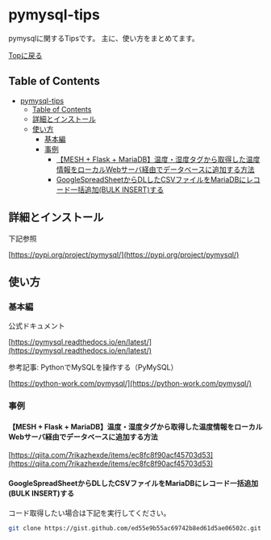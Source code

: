 # pymysql-tips

pymysqlに関するTipsです。
主に、使い方をまとめてます。

[Topに戻る](../../index.md)

## Table of Contents

- [pymysql-tips](#pymysql-tips)
  - [Table of Contents](#table-of-contents)
  - [詳細とインストール](#%E8%A9%B3%E7%B4%B0%E3%81%A8%E3%82%A4%E3%83%B3%E3%82%B9%E3%83%88%E3%83%BC%E3%83%AB)
  - [使い方](#%E4%BD%BF%E3%81%84%E6%96%B9)
    - [基本編](#%E5%9F%BA%E6%9C%AC%E7%B7%A8)
    - [事例](#%E4%BA%8B%E4%BE%8B)
      - [【MESH + Flask + MariaDB】温度・湿度タグから取得した温度情報をローカルWebサーバ経由でデータベースに追加する方法](#mesh--flask--mariadb%E6%B8%A9%E5%BA%A6%E6%B9%BF%E5%BA%A6%E3%82%BF%E3%82%B0%E3%81%8B%E3%82%89%E5%8F%96%E5%BE%97%E3%81%97%E3%81%9F%E6%B8%A9%E5%BA%A6%E6%83%85%E5%A0%B1%E3%82%92%E3%83%AD%E3%83%BC%E3%82%AB%E3%83%ABweb%E3%82%B5%E3%83%BC%E3%83%90%E7%B5%8C%E7%94%B1%E3%81%A7%E3%83%87%E3%83%BC%E3%82%BF%E3%83%99%E3%83%BC%E3%82%B9%E3%81%AB%E8%BF%BD%E5%8A%A0%E3%81%99%E3%82%8B%E6%96%B9%E6%B3%95)
      - [GoogleSpreadSheetからDLしたCSVファイルをMariaDBにレコード一括追加(BULK INSERT)する](#googlespreadsheet%E3%81%8B%E3%82%89dl%E3%81%97%E3%81%9Fcsv%E3%83%95%E3%82%A1%E3%82%A4%E3%83%AB%E3%82%92mariadb%E3%81%AB%E3%83%AC%E3%82%B3%E3%83%BC%E3%83%89%E4%B8%80%E6%8B%AC%E8%BF%BD%E5%8A%A0bulk-insert%E3%81%99%E3%82%8B)

## 詳細とインストール

下記参照

[https://pypi.org/project/pymysql/](https://pypi.org/project/pymysql/)

## 使い方

### 基本編

公式ドキュメント

[https://pymysql.readthedocs.io/en/latest/](https://pymysql.readthedocs.io/en/latest/)

参考記事: PythonでMySQLを操作する（PyMySQL）

[https://python-work.com/pymysql/](https://python-work.com/pymysql/)

### 事例

#### 【MESH + Flask + MariaDB】温度・湿度タグから取得した温度情報をローカルWebサーバ経由でデータベースに追加する方法

[https://qiita.com/7rikazhexde/items/ec8fc8f90acf45703d53](https://qiita.com/7rikazhexde/items/ec8fc8f90acf45703d53)

#### GoogleSpreadSheetからDLしたCSVファイルをMariaDBにレコード一括追加(BULK INSERT)する

コード取得したい場合は下記を実行してください。

```bash
git clone https://gist.github.com/ed55e9b55ac69742b8ed61d5ae06502c.git
```

<script src="https://gist.github.com/7rikazhexde/ed55e9b55ac69742b8ed61d5ae06502c.js"></script>
